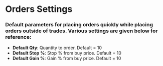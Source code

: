 # **Orders Settings**
 
### Default parameters for placing orders quickly while placing orders outside of trades. Various settings are given below for reference:

- **Default Qty**: Quantity to order. Default = 10
- **Default Stop %**: Stop % from buy price. Default = 10
- **Default Gain %**: Gain % from buy price. Default = 10

